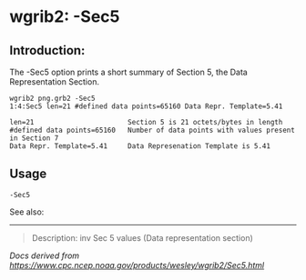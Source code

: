 # wgrib2: -Sec5

## Introduction:

The -Sec5 option prints a short summary of Section 5, the
Data Representation Section.

```
wgrib2 png.grb2 -Sec5
1:4:Sec5 len=21 #defined data points=65160 Data Repr. Template=5.41

len=21                       Section 5 is 21 octets/bytes in length
#defined data points=65160   Number of data points with values present in Section 7
Data Repr. Template=5.41     Data Represenation Template is 5.41
```

## Usage

```
-Sec5
```

See also:

---

> Description: inv Sec 5 values (Data representation section)

_Docs derived from <https://www.cpc.ncep.noaa.gov/products/wesley/wgrib2/Sec5.html>_
